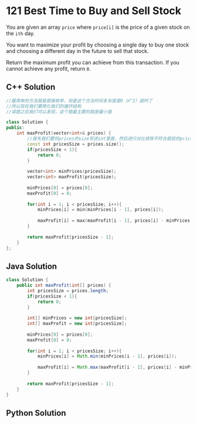 # 121 Best Time to Buy and Sell Stock

You are given an array `price` where `price[i]` is the price of a given stock on the `ith` day.

You want to maximize your profit by choosing a single day to buy one stock and choosing a different day in the future to sell that stock. 

Return the maximum profit you can achieve from this transaction. If you cannot achieve any profit, return `0`. 

 

## C++ Solution

```C++
//最简单的方法就是直接枚举，但是这个方法时间复杂度是O（n^2）超时了
//所以现在我们要简化我们的循环结构
//读题之后我们可以发现，这个题最主要的就是最小值

class Solution {
public:
    int maxProfit(vector<int>& prices) {
        //首先我们要将prices的size写进int里面，然后进行对比排除不符合题目的prices 数组
        const int pricesSize = prices.size();
        if(pricesSize < 1){
            return 0;
        }
        
        vector<int> minPrices(pricesSize);
        vector<int> maxProfit(pricesSize);
        
        minPrices[0] = prices[0];
        maxProfit[0] = 0;
        
        for(int i = 1; i < pricesSize; i++){
            minPrices[i] = min(minPrices[i - 1], prices[i]);
            
            maxProfit[i] = max(maxProfit[i - 1], prices[i] - minPrices[i - 1]);
        }
        
        return maxProfit[pricesSize - 1];
    }
};

```



## Java Solution

```java
class Solution {
    public int maxProfit(int[] prices) {
        int pricesSize = prices.length;
        if(pricesSize < 1){
            return 0;
        }
        
        int[] minPrices = new int[pricesSize];
        int[] maxProfit = new int[pricesSize];
        
        minPrices[0] = prices[0];
        maxProfit[0] = 0;
        
        for(int i = 1; i < pricesSize; i++){
            minPrices[i] = Math.min(minPrices[i - 1], prices[i]);
            
            maxProfit[i] = Math.max(maxProfit[i - 1], prices[i] - minPrices[i - 1]);
        }
        
        return maxProfit[pricesSize - 1];
    }
}
```



## Python Solution

